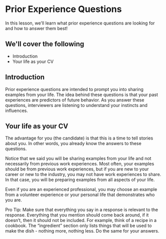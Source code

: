 # Prior Experience Questions

In this lesson, we'll learn what prior experience questions are looking for and how to answer them best!

## We'll cover the following

- Introduction
- Your life as your CV

## Introduction

Prior experience questions are intended to prompt you into sharing examples from your life. The idea behind these questions is that your past experiences are predictors of future behavior. As you answer these questions, interviewers are listening to understand your instincts and influences.

## Your life as your CV

The advantage for you (the candidate) is that this is a time to tell stories about you. In other words, you already know the answers to these questions.

Notice that we said you will be sharing examples from your life and not necessarily from previous work experiences. Most often, your examples should be from previous work experiences, but if you are new to your career or new to the industry, you may not have work experiences to share. In that case, you will be preparing examples from all aspects of your life.

Even if you are an experienced professional, you may choose an example from a volunteer experience or your personal life that demonstrates who you are.

Pro Tip: Make sure that everything you say in a response is relevant to the response. Everything that you mention should come back around, if it doesn’t, then it should not be included. For example, think of a recipe in a cookbook. The “ingredient” section only lists things that will be used to make the dish - nothing more, nothing less. Do the same for your answers.
